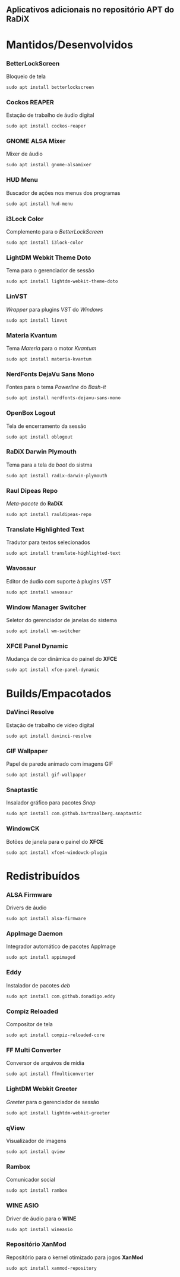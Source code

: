 ## Aplicativos adicionais no repositório **APT** do **RaDiX**

# Mantidos/Desenvolvidos

### BetterLockScreen
Bloqueio de tela

`sudo apt install betterlockscreen`

### Cockos REAPER
Estação de trabalho de áudio digital

`sudo apt install cockos-reaper`

### GNOME ALSA Mixer
Mixer de áudio

`sudo apt install gnome-alsamixer`

### HUD Menu
Buscador de ações nos menus dos programas

`sudo apt install hud-menu`

### i3Lock Color
Complemento para o _BetterLockScreen_

`sudo apt install i3lock-color`

### LightDM Webkit Theme Doto
Tema para o gerenciador de sessão

`sudo apt install lightdm-webkit-theme-doto`

### LinVST
_Wrapper_ para plugins _VST_ do _Windows_

`sudo apt install linvst`

### Materia Kvantum
Tema _Materia_ para o motor _Kvantum_

`sudo apt install materia-kvantum`

### NerdFonts DejaVu Sans Mono
Fontes para o tema _Powerline_ do _Bash-it_

`sudo apt install nerdfonts-dejavu-sans-mono`

### OpenBox Logout
Tela de encerramento da sessão

`sudo apt install oblogout`

### RaDiX Darwin Plymouth
Tema para a tela de _boot_ do sistma

`sudo apt install radix-darwin-plymouth`

### Raul Dipeas Repo
_Meta-pacote_ do **RaDiX**

`sudo apt install rauldipeas-repo`

### Translate Highlighted Text
Tradutor para textos selecionados

`sudo apt install translate-highlighted-text`

### Wavosaur
Editor de áudio com suporte à plugins _VST_

`sudo apt install wavosaur`

### Window Manager Switcher
Seletor do gerenciador de janelas do sistema

`sudo apt install wm-switcher`

### XFCE Panel Dynamic
Mudança de cor dinâmica do painel do **XFCE**

`sudo apt install xfce-panel-dynamic`

# Builds/Empacotados

### DaVinci Resolve
Estação de trabalho de vídeo digital

`sudo apt install davinci-resolve`

### GIF Wallpaper
Papel de parede animado com imagens GIF

`sudo apt install gif-wallpaper`

### Snaptastic
Insalador gráfico para pacotes _Snap_

`sudo apt install com.github.bartzaalberg.snaptastic`

### WindowCK
Botões de janela para o painel do **XFCE**

`sudo apt install xfce4-windowck-plugin`

# Redistribuídos

### ALSA Firmware
Drivers de áudio

`sudo apt install alsa-firmware`

### AppImage Daemon
Integrador automático de pacotes AppImage

`sudo apt install appimaged`

### Eddy
Instalador de pacotes _deb_

`sudo apt install com.github.donadigo.eddy`

### Compiz Reloaded
Compositor de tela

`sudo apt install compiz-reloaded-core`

### FF Multi Converter
Conversor de arquivos de mídia

`sudo apt install ffmulticonverter`

### LightDM Webkit Greeter
_Greeter_ para o gerenciador de sessão

`sudo apt install lightdm-webkit-greeter`

### qView
Visualizador de imagens

`sudo apt install qview`

### Rambox
Comunicador social

`sudo apt install rambox`

### WINE ASIO
Driver de áudio para o **WINE**

`sudo apt install wineasio`

### Repositório XanMod
Repositório para o kernel otimizado para jogos **XanMod**

`sudo apt install xanmod-repository`
